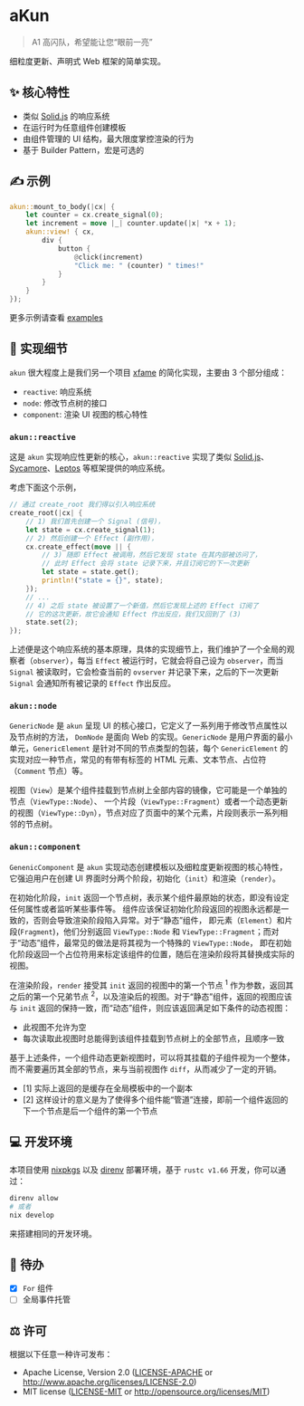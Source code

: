 # aKun

> A1 高闪队，希望能让您“眼前一亮”

细粒度更新、声明式 Web 框架的简单实现。

## ✨ 核心特性

- 类似 [Solid.js](https://www.solidjs.com/) 的响应系统
- 在运行时为任意组件创建模板
- 由组件管理的 UI 结构，最大限度掌控渲染的行为
- 基于 Builder Pattern，宏是可选的

## ✍️ 示例

```rust
akun::mount_to_body(|cx| {
    let counter = cx.create_signal(0);
    let increment = move |_| counter.update(|x| *x + 1);
    akun::view! { cx,
        div {
            button {
                @click(increment)
                "Click me: " (counter) " times!"
            }
        }
    }
});
```

更多示例请查看 [examples](examples)

## 💭 实现细节

`akun` 很大程度上是我们另一个项目 [xfame](https://github.com/loichyan/xframe) 的简化实现，主要由 3 个部分组成：

- `reactive`: 响应系统
- `node`: 修改节点树的接口
- `component`: 渲染 UI 视图的核心特性

### `akun::reactive`

这是 `akun` 实现响应性更新的核心，`akun::reactive` 实现了类似
[Solid.js](https://www.solidjs.com/)、[Sycamore](https://sycamore-rs.netlify.app/)、[Leptos](https://github.com/gbj/leptos)
等框架提供的响应系统。

考虑下面这个示例，

```rust
// 通过 create_root 我们得以引入响应系统
create_root(|cx| {
    // 1) 我们首先创建一个 Signal (信号)，
    let state = cx.create_signal(1);
    // 2) 然后创建一个 Effect (副作用)，
    cx.create_effect(move || {
        // 3) 随即 Effect 被调用，然后它发现 state 在其内部被访问了，
        // 此时 Effect 会将 state 记录下来，并且订阅它的下一次更新
        let state = state.get();
        println!("state = {}", state);
    });
    // ...
    // 4) 之后 state 被设置了一个新值，然后它发现上述的 Effect 订阅了
    // 它的这次更新，故它会通知 Effect 作出反应，我们又回到了 (3)
    state.set(2);
});
```

上述便是这个响应系统的基本原理，具体的实现细节上，我们维护了一个全局的观察者（`observer`），每当
`Effect` 被运行时，它就会将自己设为 `observer`，而当 `Signal` 被读取时，它会检查当前的 `ovserver`
并记录下来，之后的下一次更新 `Signal` 会通知所有被记录的 `Effect` 作出反应。

### `akun::node`

`GenericNode` 是 `akun` 呈现 UI 的核心接口，它定义了一系列用于修改节点属性以及节点树的方法，
`DomNode` 是面向 Web 的实现。`GenericNode` 是用户界面的最小单元，`GenericElement`
是针对不同的节点类型的包装，每个 `GenericElement` 的实现对应一种节点，常见的有带有标签的 HTML
元素、文本节点、占位符（`Comment` 节点）等。

视图（`View`）是某个组件挂载到节点树上全部内容的镜像，它可能是一个单独的节点（`ViewType::Node`）、
一个片段（`ViewType::Fragment`）或者一个动态更新的视图（`ViewType::Dyn`），节点对应了页面中的某个元素，片段则表示一系列相邻的节点树。

### `akun::component`

`GenenicComponent` 是 `akun` 实现动态创建模板以及细粒度更新视图的核心特性，它强迫用户在创建 UI
界面时分两个阶段，初始化（`init`）和渲染（`render`）。

在初始化阶段，`init` 返回一个节点树，表示某个组件最原始的状态，即没有设定任何属性或者监听某些事件等。
组件应该保证初始化阶段返回的视图永远都是一致的，否则会导致渲染阶段陷入异常。对于“静态”组件，
即元素（`Element`）和片段(`Fragment`)，他们分别返回 `ViewType::Node` 和
`ViewType::Fragment`；而对于“动态”组件，最常见的做法是将其视为一个特殊的 `ViewType::Node`，
即在初始化阶段返回一个占位符用来标定该组件的位置，随后在渲染阶段将其替换成实际的视图。

在渲染阶段，`render` 接受其 `init` 返回的视图中的第一个节点 <sup>1</sup> 作为参数，返回其之后的第一个兄弟节点
<sup>2</sup>，以及渲染后的视图。对于“静态”组件，返回的视图应该与 `init` 返回的保持一致，而“动态”组件，则应该返回满足如下条件的动态视图：

- 此视图不允许为空
- 每次读取此视图时总能得到该组件挂载到节点树上的全部节点，且顺序一致

基于上述条件，一个组件动态更新视图时，可以将其挂载的子组件视为一个整体，而不需要遍历其全部的节点，来与当前视图作 `diff`，从而减少了一定的开销。

- [1] 实际上返回的是缓存在全局模板中的一个副本
- [2] 这样设计的意义是为了使得多个组件能“管道”连接，即前一个组件返回的下一个节点是后一个组件的第一个节点

## 💻 开发环境

本项目使用 [nixpkgs](https://github.com/NixOS/nixpkgs) 以及 [direnv](https://direnv.net/)
部署环境，基于 `rustc v1.66` 开发，你可以通过：

```sh
direnv allow
# 或者
nix develop
```

来搭建相同的开发环境。

## 📝 待办

- [x] `For` 组件
- [ ] 全局事件托管

## ⚖️ 许可

根据以下任意一种许可发布：

- Apache License, Version 2.0 ([LICENSE-APACHE](LICENSE-APACHE) or
  <http://www.apache.org/licenses/LICENSE-2.0>)
- MIT license ([LICENSE-MIT](LICENSE-MIT) or
  <http://opensource.org/licenses/MIT>)
